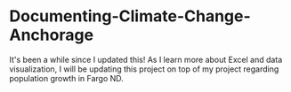 # Documenting-Climate-Change-Anchorage

It's been a while since I updated this! As I learn more about Excel and data visualization, I will be updating this project on top of my project regarding population growth in Fargo ND.
